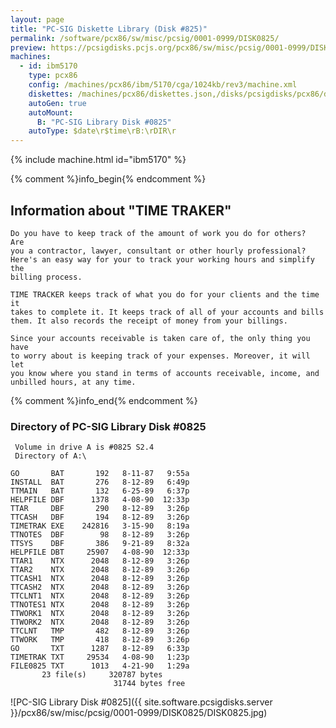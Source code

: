```yaml
---
layout: page
title: "PC-SIG Diskette Library (Disk #825)"
permalink: /software/pcx86/sw/misc/pcsig/0001-0999/DISK0825/
preview: https://pcsigdisks.pcjs.org/pcx86/sw/misc/pcsig/0001-0999/DISK0825/DISK0825.jpg
machines:
  - id: ibm5170
    type: pcx86
    config: /machines/pcx86/ibm/5170/cga/1024kb/rev3/machine.xml
    diskettes: /machines/pcx86/diskettes.json,/disks/pcsigdisks/pcx86/diskettes.json
    autoGen: true
    autoMount:
      B: "PC-SIG Library Disk #0825"
    autoType: $date\r$time\rB:\rDIR\r
---
```


{% include machine.html id="ibm5170" %}

{% comment %}info_begin{% endcomment %}

## Information about "TIME TRAKER"

    Do you have to keep track of the amount of work you do for others?  Are
    you a contractor, lawyer, consultant or other hourly professional?
    Here's an easy way for your to track your working hours and simplify the
    billing process.
    
    TIME TRACKER keeps track of what you do for your clients and the time it
    takes to complete it. It keeps track of all of your accounts and bills
    them. It also records the receipt of money from your billings.
    
    Since your accounts receivable is taken care of, the only thing you have
    to worry about is keeping track of your expenses. Moreover, it will let
    you know where you stand in terms of accounts receivable, income, and
    unbilled hours, at any time.
{% comment %}info_end{% endcomment %}


### Directory of PC-SIG Library Disk #0825

     Volume in drive A is #0825 S2.4
     Directory of A:\

    GO       BAT       192   8-11-87   9:55a
    INSTALL  BAT       276   8-12-89   6:49p
    TTMAIN   BAT       132   6-25-89   6:37p
    HELPFILE DBF      1378   4-08-90  12:33p
    TTAR     DBF       290   8-12-89   3:26p
    TTCASH   DBF       194   8-12-89   3:26p
    TIMETRAK EXE    242816   3-15-90   8:19a
    TTNOTES  DBF        98   8-12-89   3:26p
    TTSYS    DBF       386   9-21-89   8:32a
    HELPFILE DBT     25907   4-08-90  12:33p
    TTAR1    NTX      2048   8-12-89   3:26p
    TTAR2    NTX      2048   8-12-89   3:26p
    TTCASH1  NTX      2048   8-12-89   3:26p
    TTCASH2  NTX      2048   8-12-89   3:26p
    TTCLNT1  NTX      2048   8-12-89   3:26p
    TTNOTES1 NTX      2048   8-12-89   3:26p
    TTWORK1  NTX      2048   8-12-89   3:26p
    TTWORK2  NTX      2048   8-12-89   3:26p
    TTCLNT   TMP       482   8-12-89   3:26p
    TTWORK   TMP       418   8-12-89   3:26p
    GO       TXT      1287   8-12-89   6:33p
    TIMETRAK TXT     29534   4-08-90   1:23p
    FILE0825 TXT      1013   4-21-90   1:29a
           23 file(s)     320787 bytes
                           31744 bytes free

![PC-SIG Library Disk #0825]({{ site.software.pcsigdisks.server }}/pcx86/sw/misc/pcsig/0001-0999/DISK0825/DISK0825.jpg)
